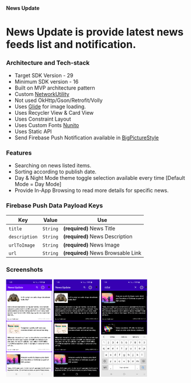 ## <h4>News Update</h4>

# News Update is provide latest news feeds list and notification.

### Architecture and Tech-stack
* Target SDK Version - 29
* Minimum SDK version - 16
* Built on MVP architecture pattern
* Custom [NetworkUtility](https://github.com/rahulsinghfaujdar/NewsDetail/blob/main/app/src/main/java/com/newsdetail/network/NetworkAdapter.java)
* Not used OkHttp/Gson/Retrofit/Volly
* Uses [Glide](https://github.com/bumptech/glide) for image loading.
* Uses Recycler View & Card View
* Uses Constraint Layout
* Uses Custom Fonts [Nunito](https://github.com/rahulsinghfaujdar/NewsDetail/tree/main/app/src/main/res/font)
* Uses Static API
* Send Firebase Push Notification available in [BigPictureStyle](https://github.com/rahulsinghfaujdar/NewsDetail/blob/main/app/src/main/java/com/newsdetail/utility/Firebase/NotificationTemplateUtility.java)

### Features
* Searching on news listed items.
* Sorting according to publish date.
* Day & Night Mode theme toggle selection available every time [Default Mode = Day Mode]
* Provide In-App Browsing to read more details for specific news.

### Firebase Push Data Payload Keys
| Key | Value | Use | 
| --- | --- | --- |
| `title` | `String` | **(required)**  News Title
| `description` | `String` | **(required)**  News Description 
| `urlToImage` | `String` | **(required)**  News Image
| `url` | `String` | **(required)**  News Browsable Link

### Screenshots
<img src="https://github.com/rahulsinghfaujdar/NewsDetail/blob/main/screenshots/Screenshot_20221006_130541.png" width="25%"></img> <img src="https://github.com/rahulsinghfaujdar/NewsDetail/blob/main/screenshots/Screenshot_20221006_130620.png" width="25%"></img> <img src="https://github.com/rahulsinghfaujdar/NewsDetail/blob/main/screenshots/Screenshot_20221006_130653.png" width="25%"></img>
